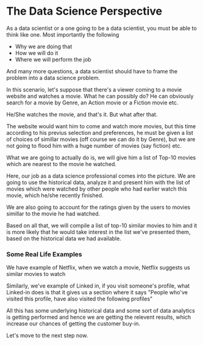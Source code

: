 # The Data Science Perspective 
As a data scientist or a one going to be a data scientist, you must be able to think like one. 
Most importantly the following

- Why we are doing that
- How we will do it
- Where we will perform the job 

And many more questions, a data scientist should have to frame the problem into a data science problem. 

In this scenario, let's suppose that there's a viewer coming to a movie website and watches a movie. What he can possibly do?
He can obviously search for a movie by Genre, an Action movie or a Fiction movie etc. 

He/She watches the movie, and that's it. But what after that. 

The website would want him to come and watch more movies, but this time according to his previus selection and preferences, he must be given a list of choices of simillar movies (off course we can do it by Genre), but we are not going to flood him with a huge number of movies (say fiction) etc. 

What we are going to actually do is, we will give him a list of Top-10 movies which are nearest to the movie he watched. 

Here, our job as a data science professional comes into the picture. We are going to use the historical data, analyze it and present him with the list of movies which were watched by other people who had earlier watch this movie, which he/she recently finished. 

We are also going to account for the ratings given by the users to movies simillar to the movie he had watched. 

Based on all that, we will compile a list of top-10 similar movies to him and it is more likely that he would take interest in the list we've presented them, based on the historical data we had available. 

### Some Real Life Examples

We have example of Netflix, when we watch a movie, Netflix suggests us similar movies to watch

Similarly, we've example of Linked in, if you visit someone's profile, what Linked-in does is that it gives us a section where it says "People who've visited this profile, have also visited the following profiles" 

All this has some underlying historical data and some sort of data analytics is getting performed and hence we are getting the relevent results, which increase our chances of getting the customer buy-in.

Let's move to the next step now. 
